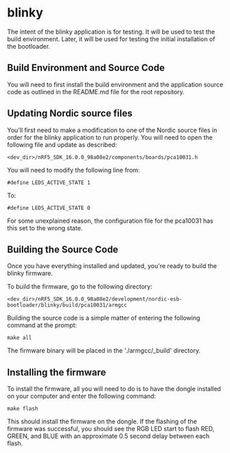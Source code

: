 blinky
===
The intent of the blinky application is for testing.  It will be used to test the build environment.  Later, it will be used for testing the initial installation of the bootloader.

Build Environment and Source Code
---
You will need to first install the build environment and the application source code as outlined in the README.md file for the root repository.  

Updating Nordic source files
---
You'll first need to make a modification to one of the Nordic source files in order for the blinky application to run properly.  You will need to open the following file and update as described:
```
<dev_dir>/nRF5_SDK_16.0.0_98a08e2/components/boards/pca10031.h
```
You will need to modify the following line from:
```
#define LEDS_ACTIVE_STATE 1
```
To:
```
#define LEDS_ACTIVE_STATE 0
```
For some unexplained reason, the configuration file for the pca10031 has this set to the wrong state.

Building the Source Code
---
Once you have everything installed and updated, you're ready to build the blinky firmware.

To build the firmware, go to the following directory:
```
<dev_dir>/nRF5_SDK_16.0.0_98a08e2/development/nordic-esb-bootloader/blinky/build/pca10031/armgcc
```
Building the source code is a simple matter of entering the following command at the prompt:
```
make all
```
The firmware binary will be placed in the './armgcc/_build' directory.

Installing the firmware
---

To install the firmware, all you will need to do is to have the dongle installed on your computer and enter the following command:
```
make flash
```
This should install the firmware on the dongle.  If the flashing of the firmware was successful, you should see the RGB LED start to flash RED, GREEN, and BLUE with an approximate 0.5 second delay between each flash.
